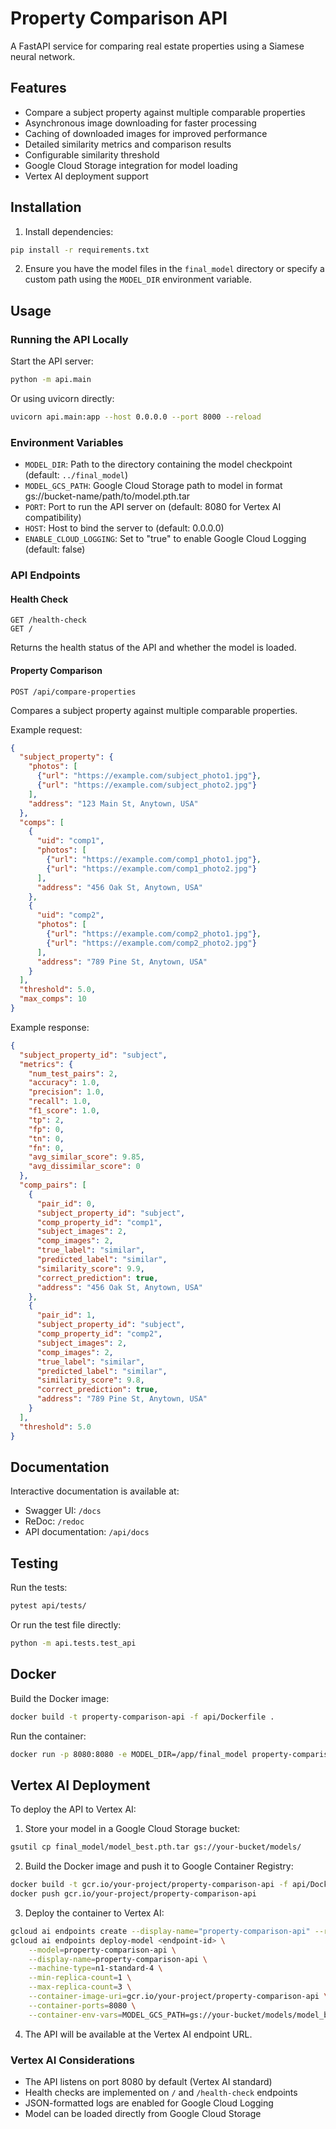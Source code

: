 # Property Comparison API

A FastAPI service for comparing real estate properties using a Siamese neural network.

## Features

- Compare a subject property against multiple comparable properties
- Asynchronous image downloading for faster processing
- Caching of downloaded images for improved performance
- Detailed similarity metrics and comparison results
- Configurable similarity threshold
- Google Cloud Storage integration for model loading
- Vertex AI deployment support

## Installation

1. Install dependencies:

```bash
pip install -r requirements.txt
```

2. Ensure you have the model files in the `final_model` directory or specify a custom path using the `MODEL_DIR` environment variable.

## Usage

### Running the API Locally

Start the API server:

```bash
python -m api.main
```

Or using uvicorn directly:

```bash
uvicorn api.main:app --host 0.0.0.0 --port 8000 --reload
```

### Environment Variables

- `MODEL_DIR`: Path to the directory containing the model checkpoint (default: `../final_model`)
- `MODEL_GCS_PATH`: Google Cloud Storage path to model in format gs://bucket-name/path/to/model.pth.tar
- `PORT`: Port to run the API server on (default: 8080 for Vertex AI compatibility)
- `HOST`: Host to bind the server to (default: 0.0.0.0)
- `ENABLE_CLOUD_LOGGING`: Set to "true" to enable Google Cloud Logging (default: false)

### API Endpoints

#### Health Check

```
GET /health-check
GET /
```

Returns the health status of the API and whether the model is loaded.

#### Property Comparison

```
POST /api/compare-properties
```

Compares a subject property against multiple comparable properties.

Example request:

```json
{
  "subject_property": {
    "photos": [
      {"url": "https://example.com/subject_photo1.jpg"},
      {"url": "https://example.com/subject_photo2.jpg"}
    ],
    "address": "123 Main St, Anytown, USA"
  },
  "comps": [
    {
      "uid": "comp1",
      "photos": [
        {"url": "https://example.com/comp1_photo1.jpg"},
        {"url": "https://example.com/comp1_photo2.jpg"}
      ],
      "address": "456 Oak St, Anytown, USA"
    },
    {
      "uid": "comp2",
      "photos": [
        {"url": "https://example.com/comp2_photo1.jpg"},
        {"url": "https://example.com/comp2_photo2.jpg"}
      ],
      "address": "789 Pine St, Anytown, USA"
    }
  ],
  "threshold": 5.0,
  "max_comps": 10
}
```

Example response:

```json
{
  "subject_property_id": "subject",
  "metrics": {
    "num_test_pairs": 2,
    "accuracy": 1.0,
    "precision": 1.0,
    "recall": 1.0,
    "f1_score": 1.0,
    "tp": 2,
    "fp": 0,
    "tn": 0,
    "fn": 0,
    "avg_similar_score": 9.85,
    "avg_dissimilar_score": 0
  },
  "comp_pairs": [
    {
      "pair_id": 0,
      "subject_property_id": "subject",
      "comp_property_id": "comp1",
      "subject_images": 2,
      "comp_images": 2,
      "true_label": "similar",
      "predicted_label": "similar",
      "similarity_score": 9.9,
      "correct_prediction": true,
      "address": "456 Oak St, Anytown, USA"
    },
    {
      "pair_id": 1,
      "subject_property_id": "subject",
      "comp_property_id": "comp2",
      "subject_images": 2,
      "comp_images": 2,
      "true_label": "similar",
      "predicted_label": "similar",
      "similarity_score": 9.8,
      "correct_prediction": true,
      "address": "789 Pine St, Anytown, USA"
    }
  ],
  "threshold": 5.0
}
```

## Documentation

Interactive documentation is available at:

- Swagger UI: `/docs`
- ReDoc: `/redoc`
- API documentation: `/api/docs`

## Testing

Run the tests:

```bash
pytest api/tests/
```

Or run the test file directly:

```bash
python -m api.tests.test_api
```

## Docker

Build the Docker image:

```bash
docker build -t property-comparison-api -f api/Dockerfile .
```

Run the container:

```bash
docker run -p 8080:8080 -e MODEL_DIR=/app/final_model property-comparison-api
```

## Vertex AI Deployment

To deploy the API to Vertex AI:

1. Store your model in a Google Cloud Storage bucket:

```bash
gsutil cp final_model/model_best.pth.tar gs://your-bucket/models/
```

2. Build the Docker image and push it to Google Container Registry:

```bash
docker build -t gcr.io/your-project/property-comparison-api -f api/Dockerfile .
docker push gcr.io/your-project/property-comparison-api
```

3. Deploy the container to Vertex AI:

```bash
gcloud ai endpoints create --display-name="property-comparison-api" --region=us-central1
gcloud ai endpoints deploy-model <endpoint-id> \
    --model=property-comparison-api \
    --display-name=property-comparison-api \
    --machine-type=n1-standard-4 \
    --min-replica-count=1 \
    --max-replica-count=3 \
    --container-image-uri=gcr.io/your-project/property-comparison-api \
    --container-ports=8080 \
    --container-env-vars=MODEL_GCS_PATH=gs://your-bucket/models/model_best.pth.tar,ENABLE_CLOUD_LOGGING=true
```

4. The API will be available at the Vertex AI endpoint URL.

### Vertex AI Considerations

- The API listens on port 8080 by default (Vertex AI standard)
- Health checks are implemented on `/` and `/health-check` endpoints
- JSON-formatted logs are enabled for Google Cloud Logging
- Model can be loaded directly from Google Cloud Storage 